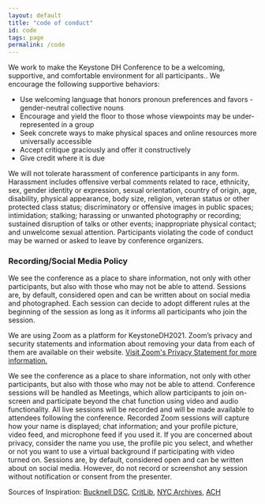 ```yaml
---
layout: default
title: "code of conduct"
id: code
tags: page
permalink: /code
---
```


We work to make the Keystone DH Conference to be a welcoming, supportive, and comfortable environment  for all participants.. 
We encourage the following supportive behaviors:

+ Use welcoming language that honors pronoun preferences and favors - gender-neutral collective nouns
+ Encourage and yield the floor to those whose viewpoints may be under-represented in a group
+ Seek concrete ways to make physical spaces and online resources more universally accessible
+ Accept critique graciously and offer it constructively
+ Give credit where it is due

We will not tolerate harassment of conference participants in any form. Harassment includes offensive verbal comments related to race, ethnicity, sex, gender identity or expression, sexual orientation, country of origin, age, disability, physical appearance, body size, religion, veteran status or other protected class status; discriminatory or offensive images in public spaces; intimidation; stalking; harassing or unwanted photography or recording; sustained disruption of talks or other events; inappropriate physical contact; and unwelcome sexual attention. Participants violating the code of conduct may be warned or asked to leave by conference organizers.

### Recording/Social Media Policy

We see the conference as a place to share information, not only with other participants, but also with those who may not be able to attend. Sessions are, by default, considered open and can be written about on social media and photographed. Each session can decide to adopt different rules at the beginning of the session as long as it informs all participants who join the session.

We are using Zoom as a platform for KeystoneDH2021. Zoom’s privacy and security statements and information about removing your data from each of them are available on their website. [Visit Zoom's Privacy Statement for more information.](https://zoom.us/privacy)

We see the conference as a place to share information, not only with other participants, but also with those who may not be able to attend. Conference sessions will be handled as Meetings, which allow participants to join on-screen and participate beyond the chat function using video and audio functionality. All live sessions will be recorded and will be made available to attendees following the conference. Recorded Zoom sessions will capture how your name is displayed; chat information; and your profile picture, video feed, and microphone feed if you used it. If you are concerned about privacy, consider the name you use, the profile pic you select, and whether or not you want to use a virtual background if participating with video turned on. Sessions are, by default, considered open and can be written about on social media. However, do not record or screenshot any session without notification or consent from the presenter.

Sources of Inspiration: [Bucknell DSC](http://budsc16.scholar.bucknell.edu/safety-and-inclusion/), [CritLib](https://critlib2017.wordpress.com/code-of-conduct/), [NYC Archives](https://nycarchivesunconference.wordpress.com/code-of-conduct/), [ACH](http://ach2019.ach.org/code-of-conduct/)